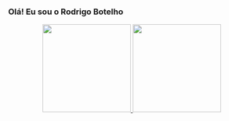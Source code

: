 ### Olá! Eu sou o Rodrigo Botelho
<div align="center">
  <a href="https://github.com/rodrigocbotelho">
  <img height="180em" src="https://github-readme-stats.vercel.app/api?username=rodrigocbotelho&show_icons=true&theme=dracula&include_all_commits=true&count_private=true"/>
  <img height="180em" src="https://github-readme-stats.vercel.app/api/top-langs/?username=rodrigocbotelho&layout=compact&langs_count=7&theme=dracula"/>
</div>
